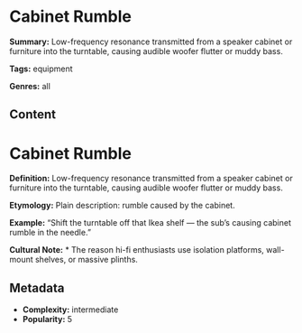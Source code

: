 # Cabinet Rumble

**Summary:** Low-frequency resonance transmitted from a speaker cabinet or furniture into the turntable, causing audible woofer flutter or muddy bass.

**Tags:** equipment

**Genres:** all

## Content

# Cabinet Rumble

**Definition:** Low-frequency resonance transmitted from a speaker cabinet or furniture into the turntable, causing audible woofer flutter or muddy bass.

**Etymology:** Plain description: rumble caused by the cabinet.

**Example:** “Shift the turntable off that Ikea shelf — the sub’s causing cabinet rumble in the needle.”

**Cultural Note:** * The reason hi-fi enthusiasts use isolation platforms, wall-mount shelves, or massive plinths.

## Metadata

- **Complexity:** intermediate
- **Popularity:** 5
